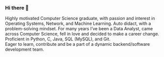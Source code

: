 ### Hi there 👋

Highly motivated Computer Science graduate, with passion and interest in Operating Systems, Network, and Machine Learning. Auto didact, with a problem-solving mindset. 
For many years I’ve been a Data Analyst, came across Computer Science,  fell in love and decided to make a career change. 
Proficient in Python, C, Java, SQL (MySQL), and Git.  
Eager to learn, contribute and be a part of a dynamic backend/software development team. 
